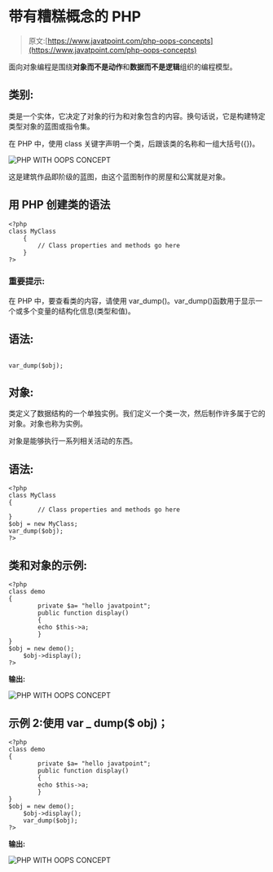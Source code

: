 # 带有糟糕概念的 PHP

> 原文:[https://www.javatpoint.com/php-oops-concepts](https://www.javatpoint.com/php-oops-concepts)

面向对象编程是围绕**对象而不是动作**和**数据而不是逻辑**组织的编程模型。

## 类别:

类是一个实体，它决定了对象的行为和对象包含的内容。换句话说，它是构建特定类型对象的蓝图或指令集。

在 PHP 中，使用 class 关键字声明一个类，后跟该类的名称和一组大括号({})。

![PHP WITH OOPS CONCEPT](../Images/b39f6d2e1eb019853088625806f911a6.png)

这是建筑作品即阶级的蓝图，由这个蓝图制作的房屋和公寓就是对象。

## 用 PHP 创建类的语法

```
<?php
class MyClass
	{
		// Class properties and methods go here
	}
?>

```

### 重要提示:

在 PHP 中，要查看类的内容，请使用 var_dump()。var_dump()函数用于显示一个或多个变量的结构化信息(类型和值)。

## 语法:

```

var_dump($obj);

```

## 对象:

类定义了数据结构的一个单独实例。我们定义一个类一次，然后制作许多属于它的对象。对象也称为实例。

对象是能够执行一系列相关活动的东西。

## 语法:

```
<?php
class MyClass
{
		// Class properties and methods go here
}
$obj = new MyClass;
var_dump($obj);
?>

```

## 类和对象的示例:

```
<?php
class demo
{
		private $a= "hello javatpoint";
		public function display()
		{
		echo $this->a;
		}
}
$obj = new demo();
	$obj->display();
?>

```

**输出:**

![PHP WITH OOPS CONCEPT](../Images/4dcb685bd4c9651cd279c8aee6e2eecb.png)

## 示例 2:使用 var _ dump($ obj)；

```
<?php
class demo
{
		private $a= "hello javatpoint";
		public function display()
		{
		echo $this->a;
		}
}
$obj = new demo();
	$obj->display();
	var_dump($obj);
?>

```

**输出:**

![PHP WITH OOPS CONCEPT](../Images/943a6fcb9f453348d8bba1cbb283cf04.png)